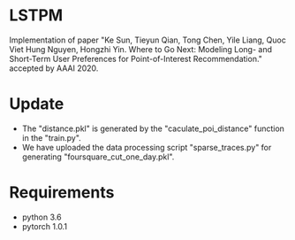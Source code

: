 # LSTPM
Implementation of paper "Ke Sun, Tieyun Qian, Tong Chen, Yile Liang, Quoc Viet Hung Nguyen, Hongzhi Yin. Where to Go Next: Modeling Long- and Short-Term User Preferences for
Point-of-Interest Recommendation." accepted by AAAI 2020.

# Update
* The "distance.pkl" is generated by the "caculate_poi_distance" function in the "train.py".
* We have uploaded the data processing script "sparse_traces.py" for generating "foursquare_cut_one_day.pkl".

# Requirements
* python 3.6
* pytorch 1.0.1

